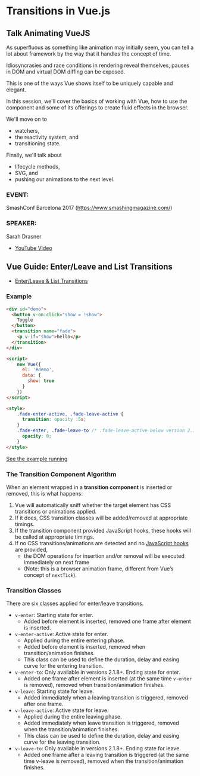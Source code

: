 <script src="https://unpkg.com/vue"></script>

# Transitions in Vue.js 


## Talk Animating VueJS

As superfluous as something like animation may initially seem, you can tell a lot about framework by the way that it handles the concept of time. 

Idiosyncrasies and race conditions in rendering reveal themselves, pauses in DOM and virtual DOM diffing can be exposed. 

This is one of the ways Vue shows itself to be uniquely capable and elegant.

In this session, we'll cover the basics of working with Vue, how to use the component and some of its offerings to create fluid effects in the browser. 

We'll move on to 

* watchers, 
* the reactivity system, and 
* transitioning state. 

Finally, we'll talk about 

* lifecycle methods, 
* SVG, and 
* pushing our animations to the next level.

### EVENT:

SmashConf Barcelona 2017 (https://www.smashingmagazine.com/)

### SPEAKER: 

Sarah Drasner

* [YouTube Video](https://youtu.be/Vp37fWKOlV4)

## Vue Guide: Enter/Leave and List Transitions 

* [Enter/Leave & List Transitions](https://vuejs.org/v2/guide/transitions.html)

### Example

```html
<div id="demo">
  <button v-on:click="show = !show">
    Toggle
  </button>
  <transition name="fade">
    <p v-if="show">hello</p>
  </transition>
</div>

<script>
    new Vue({
      el: '#demo',
      data: {
        show: true
      }
    })
</script>

<style>
    .fade-enter-active, .fade-leave-active {
      transition: opacity .5s;
    }
    .fade-enter, .fade-leave-to /* .fade-leave-active below version 2.1.8 */ {
      opacity: 0;
    }
</style>
``` 

[See the example running](https://crguezl.github.io/animating-vuejs/hello-transition.html)

### The Transition Component Algorithm

When an element wrapped in a **transition component** is inserted or removed, this is what happens:

1. Vue will automatically sniff whether the target element has CSS transitions or animations applied. 
2. If it does, CSS transition classes will be added/removed at appropriate timings.
3. If the transition component provided JavaScript hooks, these hooks will be called at appropriate timings.
4. If no CSS transitions/animations are detected and no [JavaScript hooks](https://vuejs.org/v2/guide/transitions.html#JavaScript-Hooks) are provided, 
   * the DOM operations for insertion and/or removal will be executed immediately on next frame 
   * (Note: this is a browser animation frame, different from Vue’s concept of `nextTick`).


### Transition Classes

There are six classes applied for enter/leave transitions.

* `v-enter`: Starting state for enter. 
  * Added before element is inserted, removed one frame after element is inserted.
* `v-enter-active`: Active state for enter. 
  * Applied during the entire entering phase. 
  * Added before element is inserted, removed when transition/animation finishes. 
  * This class can be used to define the duration, delay and easing curve for the entering transition.
* `v-enter-to`: Only available in versions 2.1.8+. Ending state for enter. 
  * Added one frame after element is inserted (at the same time `v-enter` is removed), removed when transition/animation finishes.
* `v-leave`: Starting state for leave. 
  * Added immediately when a leaving transition is triggered, removed after one frame.
* `v-leave-active`: Active state for leave. 
  * Applied during the entire leaving phase. 
  * Added immediately when leave transition is triggered, removed when the transition/animation finishes. 
  * This class can be used to define the duration, delay and easing curve for the leaving transition.
* `v-leave-to`: Only available in versions 2.1.8+. Ending state for leave. 
  * Added one frame after a leaving transition is triggered (at the same time v-leave is removed), removed when the transition/animation finishes.